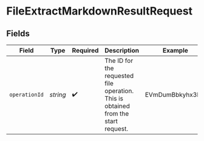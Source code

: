 # FileExtractMarkdownResultRequest


## Fields

| Field                                                                             | Type                                                                              | Required                                                                          | Description                                                                       | Example                                                                           |
| --------------------------------------------------------------------------------- | --------------------------------------------------------------------------------- | --------------------------------------------------------------------------------- | --------------------------------------------------------------------------------- | --------------------------------------------------------------------------------- |
| `operationId`                                                                     | *string*                                                                          | :heavy_check_mark:                                                                | The ID for the requested file operation. This is obtained from the start request. | EVmDumBbkyhx3DU                                                                   |